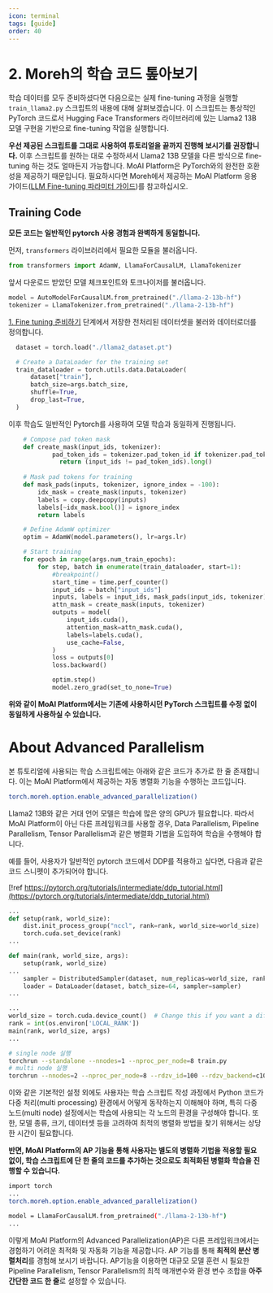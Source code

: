 ```yaml
---
icon: terminal
tags: [guide]
order: 40
---
```

# 2. Moreh의 학습 코드 톺아보기

학습 데이터를 모두 준비하셨다면 다음으로는 실제 fine-tuning 과정을 실행할 `train_llama2.py` 스크립트의 내용에 대해 살펴보겠습니다. 이 스크립트는 통상적인 PyTorch 코드로서 Hugging Face Transformers 라이브러리에 있는 Llama2 13B 모델 구현을 기반으로 fine-tuning 작업을 실행합니다.

**우선 제공된 스크립트를 그대로 사용하여 튜토리얼을 끝까지 진행해 보시기를 권장합니다.** 이후 스크립트를 원하는 대로 수정하셔서 Llama2 13B 모델을 다른 방식으로 fine-tuning 하는 것도 얼마든지 가능합니다. MoAI Platform은 PyTorch와의 완전한 호환성을 제공하기 때문입니다. 필요하시다면 Moreh에서 제공하는 MoAI Platform 응용 가이드([LLM Fine-tuning 파라미터 가이드](/Supported_Documents/LLM_param_guide.md))를 참고하십시오.


## Training Code

**모든 코드는 일반적인 pytorch 사용 경험과 완벽하게 동일합니다.** 

먼저, `transformers` 라이브러리에서 필요한 모듈을 불러옵니다.

```python
from transformers import AdamW, LlamaForCausalLM, LlamaTokenizer
```

 앞서 다운로드 받았던 모델 체크포인트와 토크나이저를 불러옵니다.

```python
model = AutoModelForCausalLM.from_pretrained("./llama-2-13b-hf")
tokenizer = LlamaTokenizer.from_pretrained("./llama-2-13b-hf")
```

[1. Fine tuning 준비하기](1_Fine-tuning_준비하기.md) 단계에서 저장한 전처리된 데이터셋을 불러와 데이터로더를 정의합니다. 

```python
  dataset = torch.load("./llama2_dataset.pt")

  # Create a DataLoader for the training set
  train_dataloader = torch.utils.data.DataLoader(
      dataset["train"],
      batch_size=args.batch_size,
      shuffle=True,
      drop_last=True,
  )
```

이후 학습도 일반적인 Pytorch를 사용하여 모델 학습과 동일하게 진행됩니다. 

```python
    # Compose pad token mask
    def create_mask(input_ids, tokenizer):
		    pad_token_ids = tokenizer.pad_token_id if tokenizer.pad_token_id is not None else tokenizer.eos_token_id
			  return (input_ids != pad_token_ids).long() 
			   
    # Mask pad tokens for training
    def mask_pads(inputs, tokenizer, ignore_index = -100):
        idx_mask = create_mask(inputs, tokenizer)
        labels = copy.deepcopy(inputs)
        labels[~idx_mask.bool()] = ignore_index
        return labels

    # Define AdamW optimizer
    optim = AdamW(model.parameters(), lr=args.lr)

    # Start training
    for epoch in range(args.num_train_epochs):
        for step, batch in enumerate(train_dataloader, start=1):
            #breakpoint()
            start_time = time.perf_counter()
            input_ids = batch["input_ids"]
            inputs, labels = input_ids, mask_pads(input_ids, tokenizer)
            attn_mask = create_mask(inputs, tokenizer)
            outputs = model(
                input_ids.cuda(),
                attention_mask=attn_mask.cuda(),
                labels=labels.cuda(),
                use_cache=False,
            )
            loss = outputs[0]
            loss.backward()

            optim.step()
            model.zero_grad(set_to_none=True)
```

**위와 같이 MoAI Platform에서는 기존에 사용하시던 PyTorch 스크립트를 수정 없이 동일하게 사용하실 수 있습니다.**

# About Advanced Parallelism

본 튜토리얼에 사용되는 학습 스크립트에는 아래와 같은 코드가 추가로 한 줄 존재합니다. 이는 MoAI Platform에서 제공하는 자동 병렬화 기능을 수행하는 코드입니다.

```bash
torch.moreh.option.enable_advanced_parallelization()
```

Llama2 13B와 같은 거대 언어 모델은 학습에 많은 양의 GPU가 필요합니다. 따라서 MoAI Platform이 아닌 다른 프레임워크를 사용할 경우, Data Parallelism, Pipeline Parallelism, Tensor Parallelism과 같은 병렬화 기법을 도입하여 학습을 수행해야 합니다.

예를 들어, 사용자가 일반적인 pytorch 코드에서 DDP를 적용하고 싶다면, 다음과 같은 코드 스니펫이 추가되어야 합니다.

[!ref https://pytorch.org/tutorials/intermediate/ddp_tutorial.html](https://pytorch.org/tutorials/intermediate/ddp_tutorial.html)


```python
...
def setup(rank, world_size):
    dist.init_process_group("nccl", rank=rank, world_size=world_size)
    torch.cuda.set_device(rank)
...

def main(rank, world_size, args):
	setup(rank, world_size)
...
	sampler = DistributedSampler(dataset, num_replicas=world_size, rank=rank)
	loader = DataLoader(dataset, batch_size=64, sampler=sampler)
...

...
world_size = torch.cuda.device_count()  # Change this if you want a different number of GPUs
rank = int(os.environ['LOCAL_RANK'])
main(rank, world_size, args)
...
```

```bash
# single node 실행
torchrun --standalone --nnodes=1 --nproc_per_node=8 train.py
# multi node 실행
torchrun --nnodes=2 --nproc_per_node=8 --rdzv_id=100 --rdzv_backend=c10d --rdzv_endpoint=$MASTER_ADDR:29400 train.py
```

이와 같은 기본적인 설정 외에도 사용자는 학습 스크립트 작성 과정에서 Python 코드가 다중 처리(multi processing) 환경에서 어떻게 동작하는지 이해해야 하며, 특히 다중 노드(multi node) 설정에서는 학습에 사용되는 각 노드의 환경을 구성해야 합니다. 또한, 모델 종류, 크기, 데이터셋 등을 고려하여 최적의 병렬화 방법을 찾기 위해서는 상당한 시간이 필요합니다.

**반면, MoAI Platform의 AP 기능을 통해 사용자는 별도의 병렬화 기법을 적용할 필요 없이, 학습 스크립트에 단 한 줄의 코드를 추가하는 것으로도 최적화된 병렬화 학습을 진행할 수 있습니다.**


```bash
import torch
...
torch.moreh.option.enable_advanced_parallelization()

model = LlamaForCausalLM.from_pretrained("./llama-2-13b-hf")
...
```

이렇게 MoAI Platform의 Advanced Parallelization(AP)은 다른 프레임워크에서는 경험하기 어려운 최적화 및 자동화 기능을 제공합니다. AP 기능를 통해 **최적의 분산 병렬처리**를 경험해 보시기 바랍니다. AP기능을 이용하면 대규모 모델 훈련 시 필요한 Pipeline Parallelism, Tensor Parallelism의 최적 매개변수와 환경 변수 조합을 **아주 간단한 코드 한 줄**로 설정할 수 있습니다.